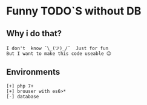 # Funny TODO`S without DB

## Why i do that?
    I don't  know ¯\_(ツ)_/¯  Just for fun
    But I want to make this code useable 😉
    
## Environments
    [+] php 7+
    [+] brouser with es6>*
    [-] database
     